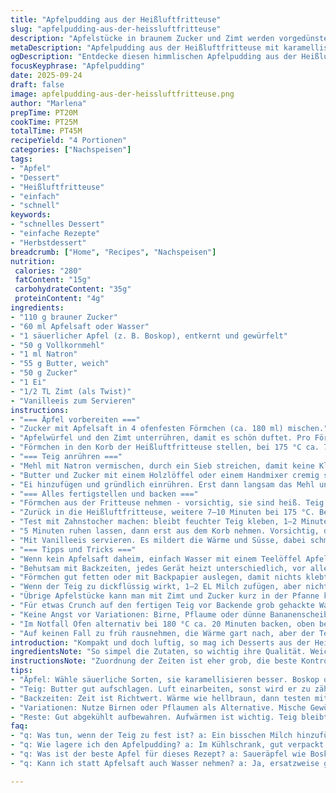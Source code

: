 ```yaml
---
title: "Apfelpudding aus der Heißluftfritteuse"
slug: "apfelpudding-aus-der-heissluftfritteuse"
description: "Apfelstücke in braunem Zucker und Zimt werden vorgedünstet, bevor ein schnell angerührter Teig aus Butter, Mehl, Zucker und Ei darauf verteilt wird. Im Korb der Heißluftfritteuse backen, bis die Kruste goldbraun und durch ist. Vanilleeis als Beilage bringt Kühle und Süße. Wechsel Apfelsorte und Zuckermenge je nach Saison und Geschmack. Die Uhrzeit im Rezept dient nur als Richtwert, besser auf Bläschenbildung und Farbveränderung achten."
metaDescription: "Apfelpudding aus der Heißluftfritteuse mit karamellisierten Äpfeln und cremigem Teig. Ein einfaches Rezept für ein köstliches Dessert."
ogDescription: "Entdecke diesen himmlischen Apfelpudding aus der Heißluftfritteuse. Einfach gemacht, köstlich serviert mit Vanilleeis."
focusKeyphrase: "Apfelpudding"
date: 2025-09-24
draft: false
image: apfelpudding-aus-der-heissluftfritteuse.png
author: "Marlena"
prepTime: PT20M
cookTime: PT25M
totalTime: PT45M
recipeYield: "4 Portionen"
categories: ["Nachspeisen"]
tags:
- "Apfel"
- "Dessert"
- "Heißluftfritteuse"
- "einfach"
- "schnell"
keywords:
- "schnelles Dessert"
- "einfache Rezepte"
- "Herbstdessert"
breadcrumb: ["Home", "Recipes", "Nachspeisen"]
nutrition: 
 calories: "280"
 fatContent: "15g"
 carbohydrateContent: "35g"
 proteinContent: "4g"
ingredients:
- "110 g brauner Zucker"
- "60 ml Apfelsaft oder Wasser"
- "1 säuerlicher Apfel (z. B. Boskop), entkernt und gewürfelt"
- "50 g Vollkornmehl"
- "1 ml Natron"
- "55 g Butter, weich"
- "50 g Zucker"
- "1 Ei"
- "1/2 TL Zimt (als Twist)"
- "Vanilleeis zum Servieren"
instructions:
- "=== Äpfel vorbereiten ==="
- "Zucker mit Apfelsaft in 4 ofenfesten Förmchen (ca. 180 ml) mischen."
- "Apfelwürfel und den Zimt unterrühren, damit es schön duftet. Pro Förmchen etwa gleich viel. Am besten kleine Stücke nehmen, so garen sie schneller und gleichmäßiger."
- "Förmchen in den Korb der Heißluftfritteuse stellen, bei 175 °C ca. 7–9 Minuten vorgaren. Bitte nicht nur nach der Zeit gehen, Bläschen und leicht karamellisierter Zucker sind das Zeichen, dass es Zeit ist fürs nächste Kapitel."
- "=== Teig anrühren ==="
- "Mehl mit Natron vermischen, durch ein Sieb streichen, damit keine Klumpen entstehen. So bleibt der Teig luftig."
- "Butter und Zucker mit einem Holzlöffel oder einem Handmixer cremig schlagen, nicht einfach nur vermischen! Die Butter muss richtig luftig werden, dabei die Luft einarbeiten."
- "Ei hinzufügen und gründlich einrühren. Erst dann langsam das Mehl unterheben, bis der Teig homogen ist. Nicht zu lange rühren, sonst wird der Teig zäh."
- "=== Alles fertigstellen und backen ==="
- "Förmchen aus der Fritteuse nehmen - vorsichtig, sie sind heiß. Teig gleichmäßig auf die Apfelmischung verteilen. Nicht zu dünn, der Teig soll leicht aufquellen und sichtbar sein."
- "Zurück in die Heißluftfritteuse, weitere 7–10 Minuten bei 175 °C. Beobachten, ob die Oberfläche goldgelb wird, der Teig sollte federnd sein, wenn man leicht drückt."
- "Test mit Zahnstocher machen: bleibt feuchter Teig kleben, 1–2 Minuten länger backen. Nicht zu lange, sonst trocknet das Ganze aus."
- "5 Minuten ruhen lassen, dann erst aus dem Korb nehmen. Vorsichtig, da die Förmchen sehr heiß bleiben. Der Sirup ist jetzt dickflüssig, Apfelaromen verbinden sich mit Teigtextur."
- "Mit Vanilleeis servieren. Es mildert die Wärme und Süsse, dabei schmelzen langsam Aromen ineinander."
- "=== Tipps und Tricks ==="
- "Wenn kein Apfelsaft daheim, einfach Wasser mit einem Teelöffel Apfelsaftkonzentrat oder Apfelessig ersetzen. Apfelsorten: teste auch Rubinette, die bringt Frische rein. Braunen Zucker kannst du durch Kokosblütenzucker ersetzen, gibt eine karamellige Note."
- "Behutsam mit Backzeiten, jedes Gerät heizt unterschiedlich, vor allem bei kleineren Portionen schnell dunkel."
- "Förmchen gut fetten oder mit Backpapier auslegen, damit nichts klebt."
- "Wenn der Teig zu dickflüssig wirkt, 1–2 EL Milch zufügen, aber nicht zu flüssig machen."
- "Übrige Apfelstücke kann man mit Zimt und Zucker kurz in der Pfanne karamellisieren, das gibt ein intensives Aroma, wenn Zeit da."
- "Für etwas Crunch auf den fertigen Teig vor Backende grob gehackte Walnüsse oder Mandelsplitter streuen."
- "Keine Angst vor Variationen: Birne, Pflaume oder dünne Bananenscheiben funktionieren auch als Obstunterlage, leicht vorgesüßt mit Zimt."
- "Im Notfall Ofen alternativ bei 180 °C ca. 20 Minuten backen, oben beobachten, dass die Oberfläche nicht zu dunkel wird."
- "Auf keinen Fall zu früh rausnehmen, die Wärme gart nach, aber der Teig darf nicht roh bleiben."
introduction: "Kompakt und doch luftig, so mag ich Desserts aus der Heißluftfritteuse. Es geht nicht ums schnelle Fritieren, sondern ums gezielte Garen mit Luftzirkulation. Äpfel werden da schön aromatisch und karamellig, die Kruste weich, dennoch fester als ein Auflauf. Mein erster Versuch klappte nur mit viel Beobachtung: die Zeiten nur grobe Orientierung, mais le jugement visuel und die Struktur der Äpfel zählen mehr. Brauner Zucker knistert beim Erhitzen, das bringt dieses süß-malzige Aroma, das Staubzuckerkram nicht hinbekommt. Der Teig lässt sich leicht anpassen, mehr Zimt, ein Schuss Vanilleextrakt oder gesiebtes Mehl für feinere Krume. Und die Konsistenz: butterweich oder mit Biss? Mit Vanilleeis schmilzt jede Gabel zum Glück rein, dieser Gegensatz ist unvergleichlich."
ingredientsNote: "So simpel die Zutaten, so wichtig ihre Qualität. Weiche Butter macht nicht nur den Teig geschmeidiger, sondern sorgt für den typischen Geschmack. Brauner Zucker ist fast unverzichtbar, der Einfluss auf Karamellisierungsaromen enorm. Beim Apfel lieber säuerliche Sorten, die nehmen Zucker gut auf, werden nicht zu matschig. Apfelsaft als Flüssigkeit lässt sich prima mit Wasser mischen, wer es natürlicher will, ersetzt durch ungesüßten Apfelsaft. Mehl kann gerne gemischt werden: halb Vollkorn für mehr Biss, halb Weißmehl für Leichtigkeit. Natron reagiert mit Säure, bringt Leichtigkeit, allerdings nicht zu viel nehmen, sonst schmeckt man es raus. Zimt ist kleine Küche-zu-Hause-Geheimwaffe, bringt Wärme und Tiefe, kann aber durch Muskat ersetzt oder weggelassen werden."
instructionsNote: "Zuordnung der Zeiten ist eher grob, die beste Kontrolle: Bläschen im Zucker, goldene Kruste am Rand. Bei der Vorbereitung hilft es, die Fritteuse bereits vorzuwärmen, das spart Zeit. Den Teig erst gut cremig rühren, sonst wird er zu dicht. Förmchen unbedingt hitzebeständig und gefettet nutzen, sonst klebt der süße Boden fest und man zerreißt die schöne Kruste. Beim Backen Beobachten und den Zahnstocher-Test nicht vergessen – Kuchen aussuchen geht so einfacher. Nach dem Backen: Geduld zum Auskühlen, sonst verläuft die Masse, insbesondere der Sirup. Warm serviert mit Vanilleeis wird daraus eine sinnliche Kombination, die auch Gästen gut ankommt. Beim Aufwärmen einige Minuten in Fritteuse oder Ofen reichen, nicht zu heiß, sonst wird der Teig trocken."
tips:
- "Äpfel: Wähle säuerliche Sorten, sie karamellisieren besser. Boskop oder Rubinette sind ideal. Süße regulierend mit Zucker. Beobachte die Bläschen."
- "Teig: Butter gut aufschlagen. Luft einarbeiten, sonst wird er zu zäh. Bei höherer Luftfeuchtigkeit Mehl anpassen. Fette die Förmchen gut ein."
- "Backzeiten: Zeit ist Richtwert. Wärme wie hellbraun, dann testen mit Zahnstocher. Er sollte feucht, nicht roh sein. Bei helleren Äpfeln weniger Zucker."
- "Variationen: Nutze Birnen oder Pflaumen als Alternative. Mische Gewürze: Muskat oder mehr Zimt. Fast jede Sorte funktioniert, teste nach Lust."
- "Reste: Gut abgekühlt aufbewahren. Aufwärmen ist wichtig. Teig bleibt saftig, dafür sanft in der Heißluftfritteuse aufwärmen."
faq:
- "q: Was tun, wenn der Teig zu fest ist? a: Ein bisschen Milch hinzufügen. Aber keinesfalls zu viel, sollte fluffig bleiben. Überprüfe die Konsistenz oft."
- "q: Wie lagere ich den Apfelpudding? a: Im Kühlschrank, gut verpackt. Haltbarkeit ein paar Tage. Auf Aufwärmen achten. Er bleibt schmackhaft."
- "q: Was ist der beste Apfel für dieses Rezept? a: Saueräpfel wie Boskop oder Granny Smith helfen. Süße Sorten benötigen mehr Zucker. Optimal für den Karamellgeschmack."
- "q: Kann ich statt Apfelsaft auch Wasser nehmen? a: Ja, ersatzweise geht das. Mit Apfelsaftkonzentrat mischen für Geschmack. Muss keine zu süße Flüssigkeit sein."

---
```

